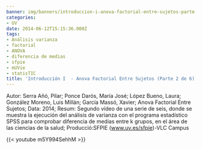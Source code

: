 ```yaml
---
banner: img/banners/introduccion-i-anova-factorial-entre-sujetos-parte-2-de-6.jpg
categories:
- UV
date: 2014-06-12T15:15:36.000Z
tags:
- Análisis varianza
- factorial
- ANOVA
- diferencia de medias
- sfpie
- mUVie
- statisTIC
title: 'Introducción I  - Anova Factorial Entre Sujetos (Parte 2 de 6)'
---
```


Autor: Serra Añó, Pilar; Ponce Darós, María José; López Bueno, Laura; González Moreno, Luis Millán; García Massó, Xavier; Anova Factorial Entre Sujetos; Data: 2014; Resum: Segundo vídeo de una serie de seis, donde se muestra la ejecución del análisis de varianza con el programa estadístico SPSS para comprobar diferencia de medias entre k grupos, en el área de las ciencias de la salud; Producció:SFPIE (www.uv.es/sfpie)-VLC Campus 

{{< youtube m5Y994SehhM >}}
